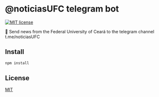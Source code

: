 # @noticiasUFC telegram bot
[![MIT license](https://img.shields.io/badge/License-MIT-blue.svg)](https://lbesson.mit-license.org/)

:robot: Send news from the Federal University of Ceará to the telegram channel t.me/noticiasUFC

## Install

```sh
npm install
```

## License
[MIT](LICENSE.md)